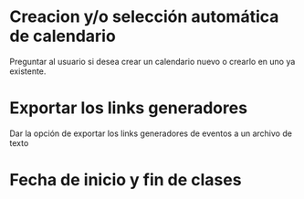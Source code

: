 # Creacion y/o selección automática de calendario
Preguntar al usuario si desea crear un calendario nuevo o crearlo en uno ya existente.

# Exportar los links generadores
Dar la opción de exportar los links generadores de eventos a un archivo de texto

# Fecha de inicio y fin de clases